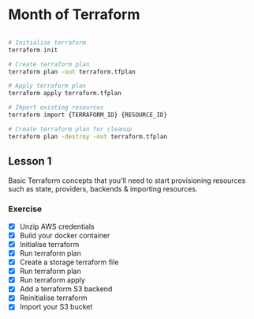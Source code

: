 # Month of Terraform

```bash

# Initialise terraform
terraform init

# Create terraform plan
terraform plan -out terraform.tfplan

# Apply terraform plan
terraform apply terraform.tfplan

# Import existing resources
terraform import {TERRAFORM_ID} {RESOURCE_ID}

# Create terraform plan for cleanup
terraform plan -destroy -out terraform.tfplan
```

## Lesson 1
Basic Terraform concepts that you'll need to start provisioning resources such as state, providers, backends & importing resources.

### Exercise
- [x] Unzip AWS credentials
- [x] Build your docker container
- [x] Initialise terraform
- [x] Run terraform plan
- [x] Create a storage terraform file
- [x] Run terraform plan
- [x] Run terraform apply
- [x] Add a terraform S3 backend
- [x] Reinitialise terraform
- [x] Import your S3 bucket